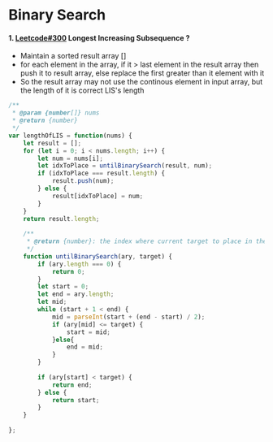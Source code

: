 # Binary Search
#### 1. [Leetcode#300](https://leetcode.com/problems/longest-increasing-subsequence/#/description) Longest Increasing Subsequence ?
- Maintain a sorted result array []
- for each element in the array, if it > last element in the result array then push it to result array, else replace the first greater than it element with it
- So the result array may not use the continous element in input array, but the length of it is correct LIS's length
```javascript
/**
 * @param {number[]} nums
 * @return {number}
 */
var lengthOfLIS = function(nums) {
    let result = [];
    for (let i = 0; i < nums.length; i++) {
        let num = nums[i];
        let idxToPlace = untilBinarySearch(result, num);
        if (idxToPlace === result.length) {
            result.push(num);
        } else {
            result[idxToPlace] = num;
        }
    }
    return result.length;
    
    /**
     * @return {number}: the index where current target to place in the input array
     */
    function untilBinarySearch(ary, target) {
        if (ary.length === 0) {
            return 0;
        }
        let start = 0;
        let end = ary.length;
        let mid;
        while (start + 1 < end) {
            mid = parseInt(start + (end - start) / 2);
            if (ary[mid] <= target) {
                start = mid;
            }else{
                end = mid;
            }
        }
        
        if (ary[start] < target) {
            return end;
        } else {
            return start;
        }
    }
    
};
```
